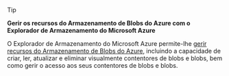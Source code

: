 > [!TIP]
> **Gerir os recursos do Armazenamento de Blobs do Azure com o Explorador de Armazenamento do Microsoft Azure**
> 
> O Explorador de Armazenamento do Microsoft Azure permite-lhe [gerir recursos do Armazenamento de Blobs do Azure](../articles/vs-azure-tools-storage-explorer-blobs.md), incluindo a capacidade de criar, ler, atualizar e eliminar visualmente contentores de blobs e blobs, bem como gerir o acesso aos seus contentores de blobs e blobs.
> 
> 

<!--HONumber=Sep16_HO3-->


